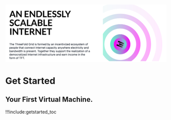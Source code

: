 ![](img/endlessscalable.png)

# Get Started

<!-- ## What do you need to know?

- [The Basic Concepts of TFGrid 3.0](tfgrid3_what_to_know) -->

## Your First Virtual Machine.

!!!include:getstarted_toc



